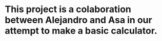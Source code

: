 # This project is a colaboration between **Alejandro** and **Asa** in our attempt to make a basic calculator.